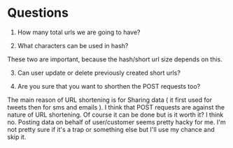# Questions

1. How many total urls we are going to have? 

2. What characters can be used in hash?

These two are important, because the hash/short url size depends on this.

3. Can user update or delete previously created short urls? 

4. Are you sure that you want to shorthen the POST requests too?

The main reason of URL shortening is for Sharing data ( it first used for tweets then for sms and emails ). I think that POST requests are against the nature of URL shortening. Of course it can be done but is it worth it? I think no. Posting data on behalf of user/customer seems pretty hacky for me.  I'm not pretty sure if it's a trap or something else but I'll use my chance and skip it. 
